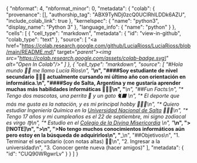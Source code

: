 {
  "nbformat": 4,
  "nbformat_minor": 0,
  "metadata": {
    "colab": {
      "provenance": [],
      "authorship_tag": "ABX9TyNDj0zcQ0UCIRhlLDDk6AZU",
      "include_colab_link": true
    },
    "kernelspec": {
      "name": "python3",
      "display_name": "Python 3"
    },
    "language_info": {
      "name": "python"
    }
  },
  "cells": [
    {
      "cell_type": "markdown",
      "metadata": {
        "id": "view-in-github",
        "colab_type": "text"
      },
      "source": [
        "<a href=\"https://colab.research.google.com/github/LuciaRioss/LuciaRioss/blob/main/README.md\" target=\"_parent\"><img src=\"https://colab.research.google.com/assets/colab-badge.svg\" alt=\"Open In Colab\"/></a>"
      ]
    },
    {
      "cell_type": "markdown",
      "source": [
        "#Hola mundo 🫣🫣 me llamo Lucía Ríos\n",
        "___\n",
        "####Soy estudiante de nivel secundario 👩🏻‍🏫 actualmente cursando mi último año con orientación en informática.\n",
        "####Soy de Salta, Argentina y me gustaría aprender muchas más habilidades informáticas 👩🏻‍💻\n",
        "___\n",
        "##Fun Facts:\n",
        "* Tengo dos mascotas, una perrita 🐩 y un gato 🐈‍⬛  \n",
        "* El deporte que más me gusta es la natación, y es mi principal hobby 🏊🏻‍♀️\n",
        "* Quiero estudiar Ingeniería Química en la [Universidad Nacional de Salta](https://www.unsa.edu.ar/) 👩🏻‍🔬\n",
        "* Tengo 17 años y mi cumpleaños es el 22 de septiembre, mi signo zodiacal es virgo ♍️\n",
        "* Estudio en el [Colegio de la Divina Misericordia](https://pabloapereyra72.wixsite.com/cdmsalta)  \n",
        "___\n",
        ">[!NOTE]\n",
        ">\n",
        ">No tengo muchos conocimientos informáticos aún pero estoy en la búsqueda de adquirirlos\n",
        "___\n",
        "##Objetivos\n",
        "1. Terminar el secundario (con notas altas) 🤞🏻\n",
        "2. Ingresar a la universidad\n",
        "3. Conocer gente nueva (hacer amigos)"
      ],
      "metadata": {
        "id": "CUQ90WRgwrLv"
      }
    }
  ]
}